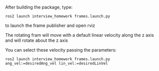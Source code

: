 
After building the package, type:
```
ros2 launch interview_homework frames.launch.py 
```
to launch the frame publisher and open rviz

The rotating fram will move with a default linear velocity along the z axis and will rotate about the z axis

You can select these velocity passing the parameters:
```
ros2 launch interview_homework frames.launch.py ang_vel:=desiredAng_vel lin_vel:=desiredLinVel
```

